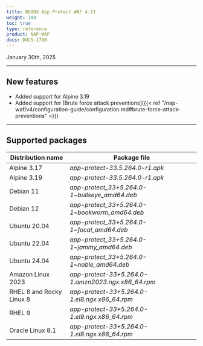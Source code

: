 ```yaml
---
title: NGINX App Protect WAF 4.13
weight: 100
toc: true
type: reference
product: NAP-WAF
docs: DOCS-1790
---
```


January 30th, 2025

---

## New features

- Added support for Alpine 3.19
- Added support for [Brute force attack preventions]({{< ref "/nap-waf/v4/configuration-guide/configuration.md#brute-force-attack-preventions" >}})

---

## Supported packages

| Distribution name        | Package file                                       |
|--------------------------|----------------------------------------------------|
| Alpine 3.17              | _app-protect-33.5.264.0-r1.apk_                    |
| Alpine 3.19              | _app-protect-33.5.264.0-r1.apk_                    |
| Debian 11                | _app-protect_33+5.264.0-1\~bullseye_amd64.deb_     |
| Debian 12                | _app-protect_33+5.264.0-1\~bookworm_amd64.deb_     |
| Ubuntu 20.04             | _app-protect_33+5.264.0-1\~focal_amd64.deb_        |
| Ubuntu 22.04             | _app-protect_33+5.264.0-1\~jammy_amd64.deb_        |
| Ubuntu 24.04             | _app-protect_33+5.264.0-1\~noble_amd64.deb_        |
| Amazon Linux 2023        | _app-protect-33+5.264.0-1.amzn2023.ngx.x86_64.rpm_ |
| RHEL 8 and Rocky Linux 8 | _app-protect-33+5.264.0-1.el8.ngx.x86_64.rpm_      |
| RHEL 9                   | _app-protect-33+5.264.0-1.el9.ngx.x86_64.rpm_      |
| Oracle Linux 8.1         | _app-protect-33+5.264.0-1.el8.ngx.x86_64.rpm_      |
